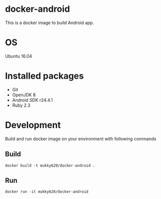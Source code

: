 # docker-android
This is a docker image to build Android app.

# OS
Ubuntu 16.04

# Installed packages
- Git
- OpenJDK 8
- Android SDK r24.4.1
- Ruby 2.3

# Development

Build and run docker image on your environment with following commands

## Build
```
docker build -t mukky620/docker-android .
```
## Run
```
docker run -it mukky620/docker-android
```
